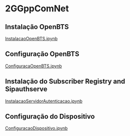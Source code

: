 # 2GGppComNet

## Instalação OpenBTS
[InstalacaoOpenBTS.ipynb](notebooks/InstalacaoOpenBTS.ipynb)

## Configuração OpenBTS
[ConfiguracaOpenBTS.ipynb](notebooks/ConfiguracaoOpenBTS.ipynb)

## Instalação do Subscriber Registry and Sipauthserve
[InstalacaoServidorAutenticacao.ipynb](notebooks/InstalacaoServidorAutenticacao.ipynb)

## Configuração do Dispositivo
[ConfiguracaoDispositivo.ipynb](notebooks/ConfiguracaoDispositivo.ipynb)
